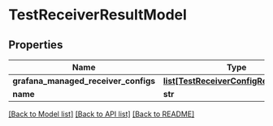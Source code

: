 # TestReceiverResultModel

## Properties
Name | Type | Description | Notes
------------ | ------------- | ------------- | -------------
**grafana_managed_receiver_configs** | [**list[TestReceiverConfigResultModel]**](TestReceiverConfigResultModel.md) |  | [optional] 
**name** | **str** |  | [optional] 

[[Back to Model list]](../README.md#documentation-for-models) [[Back to API list]](../README.md#documentation-for-api-endpoints) [[Back to README]](../README.md)


